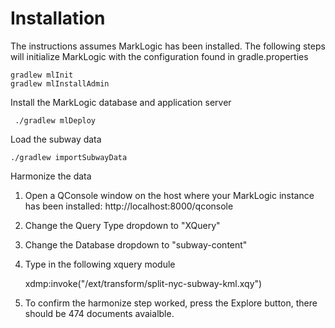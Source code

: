 # Installation

The instructions assumes MarkLogic has been installed.  The following steps will initialize MarkLogic with the configuration found in gradle.properties
    
    gradlew mlInit
    gradlew mlInstallAdmin



Install the MarkLogic database and application server

     ./gradlew mlDeploy
     

Load the subway data

    ./gradlew importSubwayData


Harmonize the data
  1. Open a QConsole window on the host where your MarkLogic instance has been installed: http://localhost:8000/qconsole
  2. Change the Query Type dropdown to "XQuery"
  3. Change the Database dropdown to "subway-content"
  4. Type in the following xquery module


      xdmp:invoke("/ext/transform/split-nyc-subway-kml.xqy")
      
  5. To confirm the harmonize step worked, press the Explore button, there should be 474 documents avaialble.  
